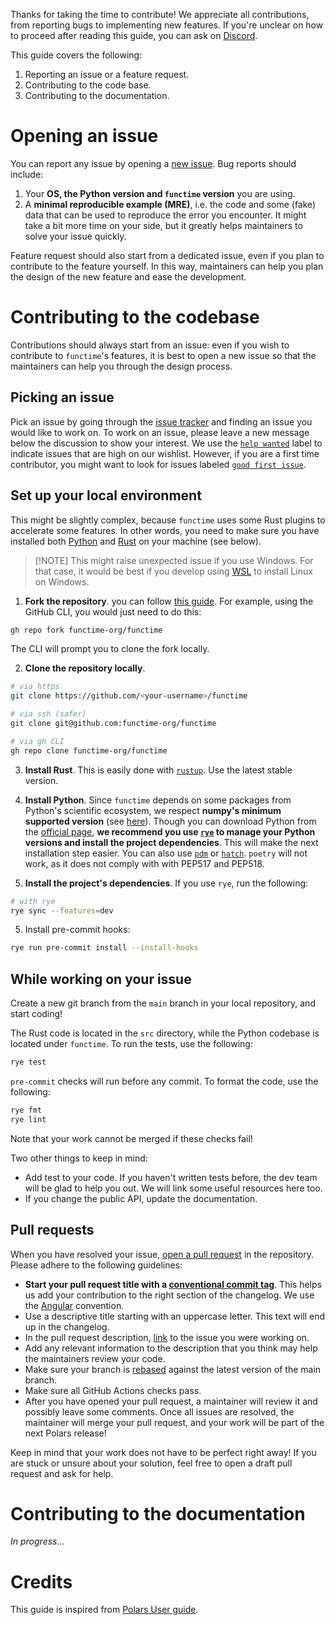 Thanks for taking the time to contribute! We appreciate all contributions, from reporting bugs to implementing new features. If you're unclear on how to proceed after reading this guide, you can ask on [Discord](https://discord.gg/dNfGMUyPa8).

This guide covers the following:

1. Reporting an issue or a feature request.
2. Contributing to the code base.
3. Contributing to the documentation.

# Opening an issue

You can report any issue by opening a [new issue](https://github.com/functime-org/functime/issues/new/choose). Bug reports should include:

1. Your **OS, the Python version and `functime` version** you are using.
2. A **minimal reproducible example (MRE)**, i.e. the code and some (fake) data that can be used to reproduce the error you encounter. It might take a bit more time on your side, but it greatly helps maintainers to solve your issue quickly.

Feature request should also start from a dedicated issue, even if you plan to contribute to the feature yourself. In this way, maintainers can help you plan the design of the new feature and ease the development.

# Contributing to the codebase

Contributions should always start from an issue: even if you wish to contribute to `functime`'s  features, it is best to open a new issue so that the maintainers can help you through the design process.

## Picking an issue

Pick an issue by going through the [issue tracker](https://github.com/functime-org/functime/issues) and finding an issue you would like to work on. To work on an issue, please leave a new message below the discussion to show your interest. We use the [`help wanted`](https://github.com/functime-org/functime/labels/help%20wanted) label to indicate issues that are high on our wishlist. However, if you are a first time contributor, you might want to look for issues labeled [`good first issue`](https://github.com/functime-org/functime/labels/good%20first%20issue).

## Set up your local environment

This might be slightly complex, because `functime` uses some Rust plugins to accelerate some features. In other words, you need to make sure you have installed both [Python](https://www.python.org/) and [Rust](https://www.rust-lang.org/) on your machine (see below).

>[!NOTE] This might raise unexpected issue if you use Windows. For that case, it would be best if you develop using [WSL](https://learn.microsoft.com/en-us/windows/wsl/install) to install Linux on Windows.

1. **Fork the repository**. you can follow [this guide](https://docs.github.com/en/pull-requests/collaborating-with-pull-requests/working-with-forks/fork-a-repo). For example, using the GitHub CLI, you would just need to do this:

```bash
gh repo fork functime-org/functime
```

The CLI will prompt you to clone the fork locally.

2. **Clone the repository locally**.

```bash
# via https
git clone https://github.com/<your-username>/functime

# via ssh (safer)
git clone git@github.com:functime-org/functime

# via gh CLI
gh repo clone functime-org/functime
```

3. **Install Rust**. This is easily done with [`rustup`](https://rustup.rs/). Use the latest stable version.

3. **Install Python**. Since `functime` depends on some packages from Python's scientific ecosystem, we respect **numpy's minimum supported version** (see [here](https://numpy.org/neps/nep-0029-deprecation_policy.html#support-table)). Though you can download Python from the [official page](https://www.python.org/downloads/), **we recommend you use [`rye`](https://rye-up.com/) to manage your Python versions and install the project dependencies**. This will make the next installation step easier. You can also use [`pdm`](https://pdm-project.org/en/latest/) or [`hatch`](https://hatch.pypa.io/1.9/). `poetry` will not work, as it does not comply with with PEP517 and PEP518.

4. **Install the project's dependencies**. If you use `rye`, run the following:

```bash
# with rye
rye sync --features=dev
```

5. Install pre-commit hooks:

```bash
rye run pre-commit install --install-hooks
```

## While working on your issue

Create a new git branch from the `main` branch in your local repository, and start coding!

The Rust code is located in the `src` directory, while the Python codebase is located under `functime`. To run the tests, use the following:

```bash
rye test
```

`pre-commit` checks will run before any commit. To format the code, use the following:

```bash
rye fmt
rye lint
```

Note that your work cannot be merged if these checks fail!

Two other things to keep in mind:

* Add test to your code. If you haven't written tests before, the dev team will be glad to help you out. We will link some useful resources here too.
* If you change the public API, update the documentation.

## Pull requests

When you have resolved your issue, [open a pull request](https://docs.github.com/en/pull-requests/collaborating-with-pull-requests/proposing-changes-to-your-work-with-pull-requests/creating-a-pull-request-from-a-fork) in the repository. Please adhere to the following guidelines:

* **Start your pull request title with a [conventional commit tag](https://www.conventionalcommits.org/en/v1.0.0/)**. This helps us add your contribution to the right section of the changelog. We use the [Angular](https://github.com/angular/angular/blob/22b96b9/CONTRIBUTING.md#type) convention.
* Use a descriptive title starting with an uppercase letter. This text will end up in the changelog.
* In the pull request description, [link](https://docs.github.com/en/issues/tracking-your-work-with-issues/linking-a-pull-request-to-an-issue) to the issue you were working on.
* Add any relevant information to the description that you think may help the maintainers review your code.
* Make sure your branch is [rebased](https://docs.github.com/en/get-started/using-git/about-git-rebase) against the latest version of the main branch.
* Make sure all GitHub Actions checks pass.
* After you have opened your pull request, a maintainer will review it and possibly leave some comments. Once all issues are resolved, the maintainer will merge your pull request, and your work will be part of the next Polars release!

Keep in mind that your work does not have to be perfect right away! If you are stuck or unsure about your solution, feel free to open a draft pull request and ask for help.

# Contributing to the documentation

*In progress...*

# Credits

This guide is inspired from [Polars User guide](https://docs.pola.rs/development/contributing/).

